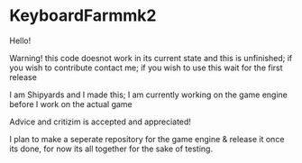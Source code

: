 # KeyboardFarmmk2

Hello!

Warning! this code doesnot work in its current state and this is unfinished; if you wish to contribute contact me; if you wish to use this wait for the first release

I am Shipyards and I made this; I am currently working on the game engine before I work on the actual game

Advice and critizim is accepted and appreciated!

I plan to make a seperate repository for the game engine & release it once its done, for now its all together for the sake of testing.
